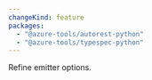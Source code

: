 ```yaml
---
changeKind: feature
packages:
  - "@azure-tools/autorest-python"
  - "@azure-tools/typespec-python"
---
```


Refine emitter options.